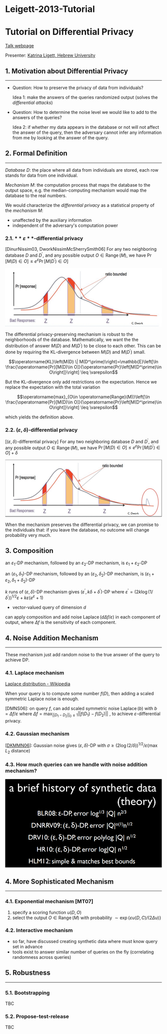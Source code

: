 # Leigett-2013-Tutorial

# Tutorial on Differential Privacy

[Talk webpage](https://simons.berkeley.edu/talks/katrina-ligett-2013-12-11)

Presenter: [Katrina Ligett, Hebrew University](https://www.cs.huji.ac.il/~katrina//)

## 1. Motivation about Differential Privacy

---

- Question: How to preserve the privacy of data from individuals?
    
    Idea 1: make the answers of the queries randomized output (solves the *differential attacks*)
    
- Question: How to determine the noise level we would like to add to the answers of the queries?
    
    Idea 2: if whether my data appears in the database or not will not affect the answer of the query, then the adversary cannot infer any information from me by looking at the answer of the query.
    

## 2. Formal Definition

---

*Database $D$*: the place where all data from individuals are stored, each row stands for data from one individual.

*Mechanism* $M$: the computation process that maps the database to the output space, e.g. the median-computing mechanism would map the database to the real numbers.

We would characterize the *differential privacy* as a statistical property of the *mechanism* $M$:

- unaffected by the auxiliary information
- independent of the adversary's computation power

### 2.1. $**\varepsilon**$-differential privacy

[DinurNissim03, DworkNissimMcSherrySmith06] For any two neighboring database $D$ and $D^\prime$, and any possible output $O\in \operatorname{Range}(M)$, we have 
$\operatorname{Pr}\left[M\left(D\right) \in O\right] \leq e^{\varepsilon} \operatorname{Pr}\left[M\left(D^\prime\right) \in O\right]$

![Untitled](Leigett-2013-Tutorial%20a03bf8c2508e483abd0c5e7a4c4a697e/Untitled.png)

The differential privacy-preserving mechanism is robust to the neighborhoods of the database. Mathematically, we want the the distribution of answer $M(D)$ and $M(D^\prime)$ to be close to each other. This can be done by requiring the KL-divergence between $M(D)$ and $M(D^\prime)$ small.

$$\operatorname{KL}\left(M(D) \| M(D^\prime)\right)=\mathbb{E}\left[\ln \frac{\operatorname{Pr}[M(D)\in O]}{\operatorname{Pr}\left[M(D^\prime)\in O\right]}\right] \leq \varepsilon$$

But the KL-divergence only add restrictions on the expectation. Hence we replace the expectation with the total variation

$$\operatorname{max}_{O\in \operatorname{Range}(M)}\left[\ln \frac{\operatorname{Pr}[M(D)\in O]}{\operatorname{Pr}\left[M(D^\prime)\in O\right]}\right] \leq \varepsilon$$

which yields the definition above.

### 2.2. $(\varepsilon, \delta)$-differential privacy

[$(\varepsilon, \delta)$-differential privacy] For any two neighboring database $D$ and $D^\prime$, and any possible output $O\in \operatorname{Range}(M)$, we have
$\operatorname{Pr}\left[M\left(D\right) \in O\right] \leq e^{\varepsilon} \operatorname{Pr}\left[M\left(D^\prime\right) \in O\right] + \delta$

![Untitled](Leigett-2013-Tutorial%20a03bf8c2508e483abd0c5e7a4c4a697e/Untitled%201.png)

When the mechanism preserves the differential privacy, we can promise to the individuals that: if you leave the database, no outcome will change probability very much.

## 3. Composition

an $\varepsilon_1$-DP mechanism, followed by an $\varepsilon_2$-DP mechanism, is $\varepsilon_1+\varepsilon_2$-DP

an $(\varepsilon_1, \delta_1)$-DP mechanism, followed by an $(\varepsilon_2, \delta_2)$-DP mechanism, is $(\varepsilon_1+\varepsilon_2, \delta_1 + \delta_2)$-DP

$k$ runs of $(\varepsilon, \delta)$-DP mechanism gives $(\varepsilon^\prime, k\delta+\delta^\prime)$-DP where $\varepsilon^\prime = \left(2k\log\left(1/\delta^\prime\right)\right)^{1/2}\varepsilon + k\varepsilon(e^\varepsilon + 1)$

- vector-valued query of dimension $d$

can apply composition and add noise $\operatorname{Laplace}(d\Delta f/ \varepsilon)$ in each component of output, where $\Delta f$ is the sensitivity of each component.

## 4. Noise Addition Mechanism

---

These mechanism just add random noise to the true answer of the query to achieve DP.

### 4.1. Laplace mechanism

[Laplace distribution - Wikipedia](https://en.wikipedia.org/wiki/Laplace_distribution)

When your query is to compute some number $f(D)$, then adding a scaled symmetric Laplace noise is enough. 

[DMNS06]: on query $f$, can add scaled symmetric noise $\operatorname{Laplace}(b)$ with $b=\Delta f / \varepsilon$ where $\Delta f = \max_{||D_1-D_2||_0 \leq 1}||f(D_1) - f(D_2) ||$ , to achieve $\varepsilon$-differential privacy.

### 4.2. Gaussian mechanism

[[DKMMN06](https://link.springer.com/content/pdf/10.1007%2F11761679_29.pdf)]: Gaussian noise gives $(\varepsilon, \delta)$-DP with $\sigma\geq \left(2\log\left(2/\delta\right)\right)^{1/2}/\varepsilon (\text{max } L_2 \text{ distance})$

### 4.3. How much queries can we handle with noise addition mechanism?

![Untitled](Leigett-2013-Tutorial%20a03bf8c2508e483abd0c5e7a4c4a697e/Untitled%202.png)

## 4. More Sophisticated Mechanism

---

### 4.1. Exponential mechanism [MT07]

1. specify a scoring function $u(D, O)$ 
2. select the output $O\in \operatorname{Range}(M)$ with probability $\sim \exp\{\varepsilon u(D,C)/(2\Delta u)\}$ 

### 4.2. Interactive mechanism

- so far, have discussed creating synthetic data where must know query set in advance
- tools exist to answer similar number of queries on the fly (correlating randomness across queries)

## 5. Robustness

---

### 5.1. Bootstrapping

TBC

### 5.2. Propose-test-release

TBC